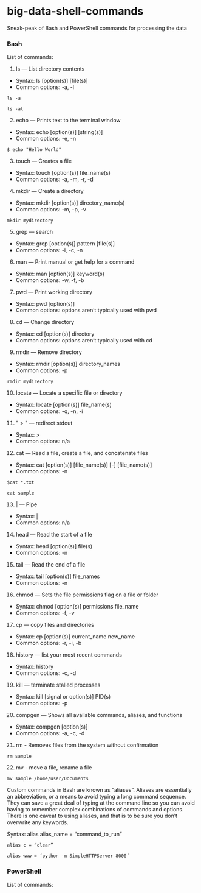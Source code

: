 # big-data-shell-commands
Sneak-peak of Bash and PowerShell commands for processing the data

### Bash
List of commands:

1. ls — List directory contents
 - Syntax: ls [option(s)] [file(s)]
 - Common options: -a, -l
 ```
 ls -a
 ```
 ```
 ls -al
 ```
 
2. echo — Prints text to the terminal window
 - Syntax: echo [option(s)] [string(s)]
 - Common options: -e, -n
 ```
 $ echo "Hello World"
 ```
 
3. touch — Creates a file
 - Syntax: touch [option(s)] file_name(s)
 - Common options: -a, -m, -r, -d
 
4. mkdir — Create a directory
 - Syntax: mkdir [option(s)] directory_name(s)
 - Common options: -m, -p, -v
 ```
 mkdir mydirectory
 ```

5. grep — search
 - Syntax: grep [option(s)] pattern [file(s)]
 - Common options: -i, -c, -n
 
6. man — Print manual or get help for a command
 - Syntax: man [option(s)] keyword(s)
 - Common options: -w, -f, -b
 
7. pwd — Print working directory
 - Syntax: pwd [option(s)]
 - Common options: options aren’t typically used with pwd
 
8. cd — Change directory
 - Syntax: cd [option(s)] directory
 - Common options: options aren’t typically used with cd
 
9. rmdir — Remove directory
 - Syntax: rmdir [option(s)] directory_names
 - Common options: -p
 ```
 rmdir mydirectory
 ```
10. locate — Locate a specific file or directory
 - Syntax: locate [option(s)] file_name(s)
 - Common options: -q, -n, -i
 
11. " > " — redirect stdout
 - Syntax: >
 - Common options: n/a
 
12. cat — Read a file, create a file, and concatenate files
 - Syntax: cat [option(s)] [file_name(s)] [-] [file_name(s)]
 - Common options: -n
 ```
 $cat *.txt
 ```
 ```
 cat sample
 ```
 
13. | — Pipe
 - Syntax: |
 - Common options: n/a
 
14. head — Read the start of a file
 - Syntax: head [option(s)] file(s)
 - Common options: -n
 
15. tail — Read the end of a file
 - Syntax: tail [option(s)] file_names
 - Common options: -n
 
16. chmod — Sets the file permissions flag on a file or folder 
 - Syntax: chmod [option(s)] permissions file_name
 - Common options: -f, -v
 
17. cp — copy files and directories
 - Syntax: cp [option(s)] current_name new_name
 - Common options: -r, -i, -b
 
18. history — list your most recent commands
 - Syntax: history
 - Common options: -c, -d
 
19. kill — terminate stalled processes
 - Syntax: kill [signal or option(s)] PID(s)
 - Common options: -p

20. compgen — Shows all available commands, aliases, and functions
 - Syntax: compgen [option(s)]
 - Common options: -a, -c, -d
 
21. rm - Removes files from the system without confirmation
  ```
  rm sample
  ```
22. mv - move a file, rename a file
  ```
  mv sample /home/user/Documents
  ```


Custom commands in Bash are known as “aliases”. Aliases are essentially an abbreviation, or a means to avoid typing a long command sequence. They can save a great deal of typing at the command line so you can avoid having to remember complex combinations of commands and options. There is one caveat to using aliases, and that is to be sure you don’t overwrite any keywords.

Syntax: alias alias_name = “command_to_run”
```
alias c = “clear”
```
```
alias www = ‘python -m SimpleHTTPServer 8000’
```

### PowerShell 
List of commands:

```











```
